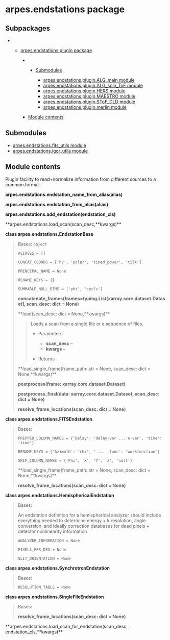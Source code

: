 # arpes.endstations package

## Subpackages

  -   - [arpes.endstations.plugin package](arpes.endstations.plugin)
        
          -   - [Submodules](arpes.endstations.plugin#submodules)
                
                  - [arpes.endstations.plugin.ALG\_main
                    module](arpes.endstations.plugin.ALG_main)
                  - [arpes.endstations.plugin.ALG\_spin\_ToF
                    module](arpes.endstations.plugin.ALG_spin_ToF)
                  - [arpes.endstations.plugin.HERS
                    module](arpes.endstations.plugin.HERS)
                  - [arpes.endstations.plugin.MAESTRO
                    module](arpes.endstations.plugin.MAESTRO)
                  - [arpes.endstations.plugin.SToF\_DLD
                    module](arpes.endstations.plugin.SToF_DLD)
                  - [arpes.endstations.plugin.merlin
                    module](arpes.endstations.plugin.merlin)
        
          - [Module
            contents](arpes.endstations.plugin#module-arpes.endstations.plugin)

## Submodules

  - [arpes.endstations.fits\_utils module](arpes.endstations.fits_utils)
  - [arpes.endstations.igor\_utils module](arpes.endstations.igor_utils)

## Module contents

Plugin facility to read+normalize information from different sources to
a common format

**arpes.endstations.endstation\_name\_from\_alias(alias)**

**arpes.endstations.endstation\_from\_alias(alias)**

**arpes.endstations.add\_endstation(endstation\_cls)**

**arpes.endstations.load\_scan(scan\_desc,**kwargs)\*\*

**class arpes.endstations.EndstationBase**

> Bases: `object`
> 
> `ALIASES = []`
> 
> `CONCAT_COORDS = ['hv', 'polar', 'timed_power', 'tilt']`
> 
> `PRINCIPAL_NAME = None`
> 
> `RENAME_KEYS = {}`
> 
> `SUMMABLE_NULL_DIMS = ['phi',
> 'cycle']`
> 
> **concatenate\_frames(frames=typing.List\[xarray.core.dataset.Dataset\],
> scan\_desc: dict = None)**
> 
> **load(scan\_desc: dict = None,**kwargs)\*\*
> 
> > Loads a scan from a single file or a sequence of files.
> > 
> >   - Parameters
> >     
> >       - **scan\_desc** –
> >       - **kwargs** –
> > 
> >   - Returns
> 
> **load\_single\_frame(frame\_path: str = None, scan\_desc: dict =
> None,**kwargs)\*\*
> 
> **postprocess(frame: xarray.core.dataset.Dataset)**
> 
> **postprocess\_final(data: xarray.core.dataset.Dataset, scan\_desc:
> dict = None)**
> 
> **resolve\_frame\_locations(scan\_desc: dict = None)**

**class arpes.endstations.FITSEndstation**

> Bases:
> 
> `PREPPED_COLUMN_NAMES = {'Delay': 'delay-var ... e-var', 'time':
> 'time'}`
> 
> `RENAME_KEYS = {'Azimuth': 'chi', ' ... _func': 'workfunction'}`
> 
> `SKIP_COLUMN_NAMES = {'Phi', 'X', 'Y', 'Z', 'null'}`
> 
> **load\_single\_frame(frame\_path: str = None, scan\_desc: dict =
> None,**kwargs)\*\*
> 
> **resolve\_frame\_locations(scan\_desc: dict = None)**

**class arpes.endstations.HemisphericalEndstation**

> Bases:
> 
> An endstation definition for a hemispherical analyzer should include
> everything needed to determine energy + k resolution, angle
> conversion, and ideally correction databases for dead pixels +
> detector nonlinearity information
> 
> `ANALYZER_INFORMATION = None`
> 
> `PIXELS_PER_DEG = None`
> 
> `SLIT_ORIENTATION = None`

**class arpes.endstations.SynchrotronEndstation**

> Bases:
> 
> `RESOLUTION_TABLE = None`

**class arpes.endstations.SingleFileEndstation**

> Bases:
> 
> **resolve\_frame\_locations(scan\_desc: dict = None)**

**arpes.endstations.load\_scan\_for\_endstation(scan\_desc,
endstation\_cls,**kwargs)\*\*
